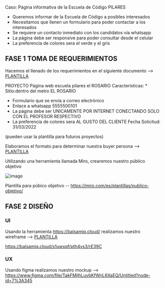 Caso: Página informativa de la Escuela de Código PILARES
* Queremos informar de la Escuela de Código a posibles interesados
* Necesitamos que llenen un formulario para poder contactar a los interesados
* Se requiere un contacto inmediato con los candidatos vía whatsapp
* La página debe ser responsive para poder consultar desde el celular
* La preferencia de colores sera el verde y el gris
 
 ## FASE 1 TOMA DE REQUERIMIENTOS 
 Hacemos el llenado de los requerimientos en el siguiente documento --> [PLANTILLA](./1.-Reqierimientos.doc)
 
PROYECTO	Página web escuela pilares el ROSARIO
Características:	* Sitio:dentro del metro EL ROSARIO
* Formulario que se envía a correo electrónico 
* Enlace a whatsapp 5555500101
* La página debe ser UNICAMENTE POR INTERNET CONECTANDO SOLO CON EL PROFESOR RESPECTIVO
* La preferencia de colores sera AL GUSTO DEL CLIENTE
Fecha Solicitud:	31/03/2022
 
(pueden usar la plantilla para futuros proyectos)

Elaboramos el formato para determinar nuestra buyer persona --> [PLANTILLA](./2.-persona.pdf)

Utilizando una herramienta llamada Miro, crearemos nuestro público objetivo 

![image](https://user-images.githubusercontent.com/91554777/161871996-34895938-93cc-47e9-83f5-f431c8652de6.png)

Plantilla para púbico objetivo -- https://miro.com/es/plantillas/publico-objetivo/

## FASE 2 DISEÑO
### UI
Usando la herramienta https://balsamiq.cloud/ realizamos nuestro wireframe --> [PLANTILLA](./3.-wireframe.pdf)

https://balsamiq.cloud/s1uwxqf/pth4vs3/rE39C

### UX
Usando figma realizamos nuestro mockup --> https://www.figma.com/file/TakFMjlhLuybKfWnL6XaEQ/Untitled?node-id=7%3A345
